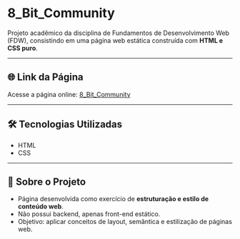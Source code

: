 # 8_Bit_Community

Projeto acadêmico da disciplina de Fundamentos de Desenvolvimento Web (FDW), consistindo em uma página web estática construída com **HTML e CSS puro**.

---

## 🌐 Link da Página

Acesse a página online: [8_Bit_Community](https://ericksantsv.github.io/8_Bit_Community)

---

## 🛠 Tecnologias Utilizadas

- HTML  
- CSS  

---

## 📝 Sobre o Projeto

- Página desenvolvida como exercício de **estruturação e estilo de conteúdo web**.  
- Não possui backend, apenas front-end estático.  
- Objetivo: aplicar conceitos de layout, semântica e estilização de páginas web.
